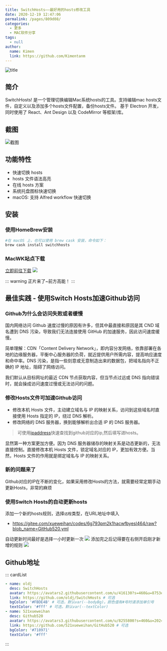 ```yaml
---
title: SwitchHosts——最好用的hosts修改工具
date: 2020-12-19 12:47:06
permalink: /pages/809d08/
categories:
  - 更多
  - MAC软件分享
tags:
  - null
author: 
  name: Kimen
  link: https://github.com/Kimentanm
---
```


![title](https://cdn.jsdelivr.net/gh/kimentanm/image-store/img/20201219232031.gif)

## 简介
SwitchHosts! 是一个管理切换编辑Mac系统hosts的工具。支持编辑mac hosts文件，自定义以及添加多个hosts文件配置，备份hosts文件。
基于 Electron 开发，同时使用了 React、Ant Design 以及 CodeMirror 等框架/库。

## 截图
![截图](https://cdn.jsdelivr.net/gh/kimentanm/image-store/img/20201219234520.png)

## 功能特性
- 快速切换 hosts
- hosts 文件语法高亮
- 在线 hosts 方案
- 系统托盘图标快速切换
- macOS: 支持 Alfred workflow 快速切换

## 安装
### 使用HomeBrew安装
```bash
#在 macOS 上，也可以使用 brew cask 安装，命令如下：
brew cask install switchhosts
```
### MacWK站点下载
[立即前往下载](https://www.macwk.com/soft/switchhosts)
![](https://cdn.jsdelivr.net/gh/kimentanm/image-store/img/20201219235044.png)

::: warning
正片来了~前方高能！
:::

## 最佳实践 - 使用Switch Hosts加速Github访问
### Github为什么会访问失败或者缓慢
国内网络访问 Github 速度过慢的原因有许多，但其中最直接和原因是其 CND 域名遭到 DNS 污染，导致我们无法连接使用 GitHub 的加速服务，因此访问速度缓慢。

简单理解：CDN「Content Delivery Network」，即内容分发网络，依靠部署在各地的边缘服务器，平衡中心服务器的负荷，就近提供用户所需内容，提高响应速度和命中率。DNS 污染，是指一些刻意或无意制造出来的数据包，把域名指向不正确的 IP 地址，阻碍了网络访问。

我们默认从目标网址的最近 CDN 节点获取内容，但当节点过远或 DNS 指向错误时，就会操成访问速度过慢或无法访问的问题。

### 修改Hosts文件可加速Github访问
- 修改本机 Hosts 文件，主动建立域名与 IP 的映射关系，访问到这些域名时直接使用 Hosts 指定的 IP，绕过 DNS 解析。
- 修改网络的 DNS 服务器，换到能够解析出合适 IP 的 DNS 服务器。
> 可使用[ipaddress](https://www.ipaddress.com/)快速查找到github对应的ip,然后填写进hosts。

显然第一种方案更加方便。因为 DNS 服务器储存的映射关系是动态更新的，无法直接控制。直接修改本机 Hosts 文件，锁定域名对应的 IP，更加有效方便。当然，Hosts 文件的作用就是绑定域名与 IP 的映射关系。

### 新的问题来了
Github对应的IP在不断的变化，如果采用修改Hosts的方法，就需要经常定期手动更新Hosts，非常的麻烦

### 使用Switch Hosts的自动更新hosts
添加一个新的hosts规则，选择`远程`类型，在URL地址中填入
- https://gitee.com/xueweihan/codes/6g793pm2k1hacwfbyesl464/raw?blob_name=GitHub520.yml

自动更新时间最好是选择一小时更新一次
![](https://cdn.jsdelivr.net/gh/kimentanm/image-store/img/20201220002110.png)
添加完之后记得要在右侧开启刚才新增的规则
![](https://cdn.jsdelivr.net/gh/kimentanm/image-store/img/20201220002439.png)

## Github地址
::: cardList
```yaml
- name: oldj
  desc: SwitchHosts
  avatar: https://avatars2.githubusercontent.com/u/416130?s=460&u=8753e86600e300a9811cdc539aa158deec2e2724&v=4 # 可选
  link: https://github.com/oldj/SwitchHosts # 可选
  bgColor: '#FBDE4B' # 可选，默认var(--bodyBg)。颜色值有#号时请添加单引号
  textColor: '#fff' # 可选，默认var(--textColor)
- name: 521xueweihan
  desc: Github520
  avatar: https://avatars3.githubusercontent.com/u/8255800?s=460&u=2024c0f3979fd65c8aab945856eae0852f1186f6&v=4
  link: https://github.com/521xueweihan/GitHub520 # 可选
  bgColor: '#718971'
  textColor: '#fff'
```
:::
